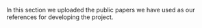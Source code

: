 In this section we uploaded the public papers we have used as our references for developing the project.
